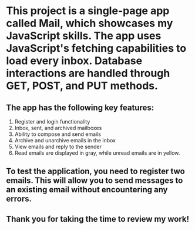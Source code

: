 # This project is a single-page app called Mail, which showcases my JavaScript skills. The app uses JavaScript's fetching capabilities to load every inbox. Database interactions are handled through GET, POST, and PUT methods.

## The app has the following key features:

1. Register and login functionality
2. Inbox, sent, and archived mailboxes
3. Ability to compose and send emails
4. Archive and unarchive emails in the inbox
5. View emails and reply to the sender
6. Read emails are displayed in gray, while unread emails are in yellow.

## To test the application, you need to register two emails. This will allow you to send messages to an existing email without encountering any errors.

## Thank you for taking the time to review my work!

